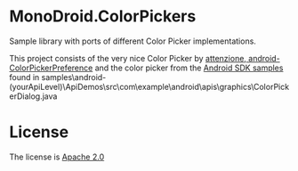 MonoDroid.ColorPickers
======================

Sample library with ports of different Color Picker implementations.

This project consists of the very nice Color Picker by [attenzione, android-ColorPickerPreference](https://github.com/attenzione/android-ColorPickerPreference)
and the color picker from the [Android SDK samples](https://developer.android.com/tools/samples/index.html) found in
samples\android-(yourApiLevel)\ApiDemos\src\com\example\android\apis\graphics\ColorPickerDialog.java

License
=======
The license is [Apache 2.0](http://www.apache.org/licenses/LICENSE-2.0)
